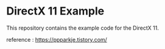 ﻿# DirectX 11 Example

This repository contains the example code for the DirectX 11.

reference : https://ppparkje.tistory.com/ 